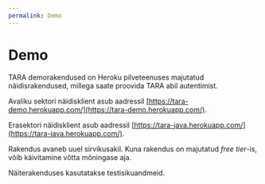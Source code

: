 ```yaml
---
permalink: Demo
---
```


# Demo

TARA demorakendused on Heroku pilveteenuses majutatud näidisrakendused, millega saate proovida TARA abil autentimist.

Avaliku sektori näidisklient asub aadressil [https://tara-demo.herokuapp.com/](https://tara-demo.herokuapp.com/).

Erasektori näidisklient asub aadressil [https://tara-java.herokuapp.com/](https://tara-java.herokuapp.com/).

Rakendus avaneb uuel sirvikusakil. Kuna rakendus on majutatud _free tier_-is, võib käivitamine võtta mõningase aja.

Näiterakenduses kasutatakse testisikuandmeid.
